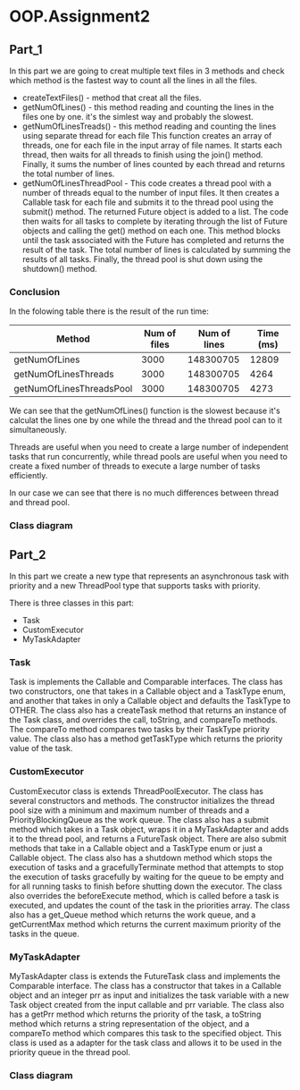 # OOP.Assignment2

## Part_1

In this part we are going to creat multiple text files in 3 methods and check which method is the fastest way to count all 
the lines in all the files.

- createTextFiles() - method that creat all the files.
- getNumOfLines() - this method reading and counting the lines in the files one by one. 
  it's the simlest way and probably the slowest.
- getNumOfLinesTreads() - this method reading and counting the lines using separate thread for each file
  This function creates an array of threads, one for each file in the input array of file names. It starts each 
  thread, then waits for all threads to finish using the join() method. Finally, it sums the number of lines counted 
  by each thread and returns the total number of lines.
- getNumOfLinesThreadPool - This code creates a thread pool with a number of threads equal to the number of 
  input files. It then creates a Callable task for each file and submits it to the thread pool using the submit() method. 
  The returned Future object is added to a list. The code then waits for all tasks to complete by iterating through the 
  list of Future objects and calling the get() method on each one. This method blocks until the task associated with the 
  Future has completed and returns the result of the task. The total number of lines is calculated by summing the results 
  of all tasks. Finally, the thread pool is shut down using the shutdown() method.
  
### Conclusion

In the folowing table there is the result of the run time:

| Method                      | Num of files | Num of lines | Time (ms) |
|-----------------------------|--------------|--------------|-----------|
| getNumOfLines               | 3000         | 148300705    | 12809     |
| getNumOfLinesThreads        | 3000         | 148300705    | 4264      |
| getNumOfLinesThreadsPool    | 3000         | 148300705    | 4273      |

We can see that the getNumOfLines() function is the slowest because it's calculat the lines one by one while the thread and 
the thread pool can to it simultaneously.

Threads are useful when you need to create a large number of independent tasks that run concurrently, while thread pools
are useful when you need to create a fixed number of threads to execute a large number of tasks efficiently.

In our case we can see that there is no much differences between thread and thread pool.

### Class diagram


## Part_2

In this part we create a new type that represents an asynchronous task with priority and a new ThreadPool type that supports
tasks with priority.

There is three classes in this part:
- Task
- CustomExecutor
- MyTaskAdapter

### Task
Task is implements the Callable and Comparable interfaces. The class has two constructors, one
that takes in a Callable object and a TaskType enum, and another that takes in only a Callable object and defaults
the TaskType to OTHER. The class also has a createTask method that returns an instance of the Task class, and overrides 
the call, toString, and compareTo methods. The compareTo method compares two tasks by their TaskType priority value. 
The class also has a method getTaskType which returns the priority value of the task.

### CustomExecutor
CustomExecutor class is extends ThreadPoolExecutor. The class has several constructors and methods. 
The constructor initializes the thread pool size with a minimum and maximum number of threads and a PriorityBlockingQueue 
as the work queue. The class also has a submit method which takes in a Task object, wraps it in a MyTaskAdapter and adds it
to the thread pool, and returns a FutureTask object. There are also submit methods that take in a Callable object and a 
TaskType enum or just a Callable object. The class also has a shutdown method which stops the execution of tasks 
and a gracefullyTerminate method that attempts to stop the execution of tasks gracefully by waiting for the queue to be 
empty and for all running tasks to finish before shutting down the executor. The class also overrides the beforeExecute 
method, which is called before a task is executed, and updates the count of the task in the priorities array. The class 
also has a get_Queue method which returns the work queue, and a getCurrentMax method which returns the current maximum 
priority of the tasks in the queue.

### MyTaskAdapter
MyTaskAdapter class is extends the FutureTask class and implements the Comparable interface. 
The class has a constructor that takes in a Callable object and an integer prr as input and initializes the task variable 
with a new Task object created from the input callable and prr variable. The class also has a getPrr method which returns 
the priority of the task, a toString method which returns a string representation of the object, and a compareTo method 
which compares this task to the specified object. This class is used as a adapter for the task class and allows 
it to be used in the priority queue in the thread pool.

### Class diagram





  
  
